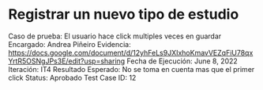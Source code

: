 # Registrar un nuevo tipo de estudio

Caso de prueba: El usuario hace click multiples veces en guardar
Encargado: Andrea Piñeiro
Evidencia: https://docs.google.com/document/d/12yhFeLs9JXIxhoKmavVEZqFiU78qxYrtR5OSNgJPs3E/edit?usp=sharing
Fecha de Ejecución: June 8, 2022
Iteración: IT4
Resultado Esperado: No se toma en cuenta mas que el primer click
Status: Aprobado
Test Case ID: 12